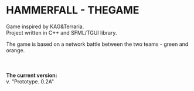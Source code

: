 # HAMMERFALL - THEGAME
Game inspired by KAG&amp;Terraria.<br>
Project written in C++ and SFML/TGUI library.

The game is based on a network battle between the two teams - green and orange.<br>
<br>
<br>
<br>
<b>The current version:</b><br>
v. "Prototype. 0.2A"
